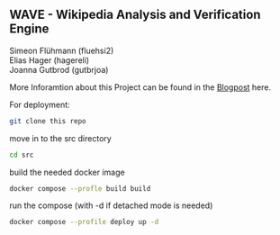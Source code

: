 ## **WAVE** - Wikipedia Analysis and Verification Engine

Simeon Flühmann (fluehsi2)  \
Elias Hager (hagereli) \
Joanna Gutbrod (gutbrjoa)


More Inforamtion about this Project can be found in the [Blogpost](https://bdp25.github.io/) here.



For deployment:

```sh
git clone this repo
```

move in to the src directory

```sh
cd src
```
build the needed docker image

```sh
docker compose --profle build build
```
run the compose (with -d if detached mode is needed)
```sh
docker compose --profile deploy up -d
```
